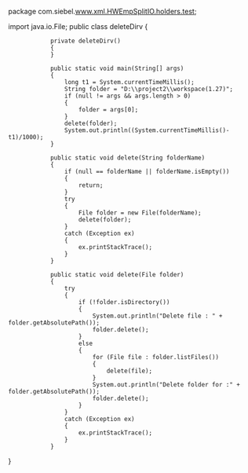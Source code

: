 package com.siebel.www.xml.HWEmpSplitIO.holders.test;

import java.io.File;
public class deleteDirv
{

                private deleteDirv()
                {
                }
                
                public static void main(String[] args)
                {
                    long t1 = System.currentTimeMillis();
                    String folder = "D:\\project2\\workspace(1.27)";
                    if (null != args && args.length > 0)
                    {
                        folder = args[0];
                    }
                    delete(folder);
                    System.out.println((System.currentTimeMillis()-t1)/1000);
                }
                
                public static void delete(String folderName)
                {
                    if (null == folderName || folderName.isEmpty())
                    {
                        return;
                    }
                    try
                    {
                        File folder = new File(folderName);
                        delete(folder);
                    }
                    catch (Exception ex)
                    {
                        ex.printStackTrace();
                    }
                }
                
                public static void delete(File folder)
                {
                    try
                    {
                        if (!folder.isDirectory())
                        {
                            System.out.println("Delete file : " + folder.getAbsolutePath());
                            folder.delete();
                        }
                        else
                        {
                            for (File file : folder.listFiles())
                            {
                                delete(file);
                            }
                            System.out.println("Delete folder for :" + folder.getAbsolutePath());
                            folder.delete();
                        }
                    }
                    catch (Exception ex)
                    {
                        ex.printStackTrace();
                    }
                }
            
         
}
